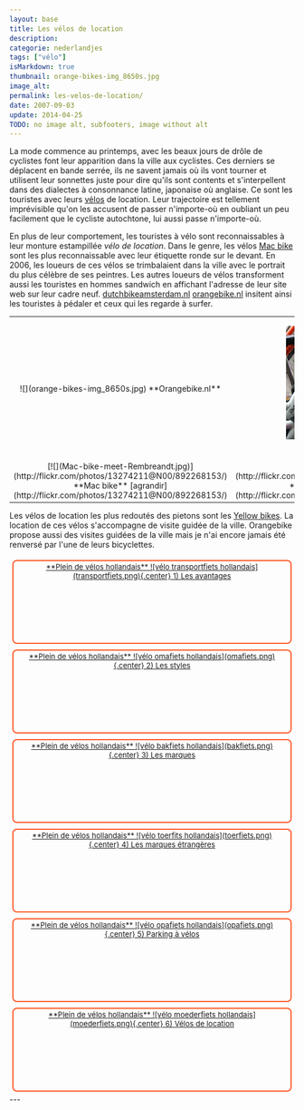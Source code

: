 ```yaml
---
layout: base
title: Les vélos de location
description: 
categorie: nederlandjes
tags: ["vélo"]
isMarkdown: true
thumbnail: orange-bikes-img_8650s.jpg
image_alt: 
permalink: les-velos-de-location/
date: 2007-09-03
update: 2014-04-25
TODO: no image alt, subfooters, image without alt
---
```




La mode commence au printemps, avec les beaux jours de drôle de cyclistes font leur apparition dans la ville aux cyclistes. Ces derniers se déplacent en bande serrée, ils ne savent jamais où ils vont tourner et utilisent leur sonnettes juste pour dire qu'ils sont contents et s'interpellent dans des dialectes à consonnance latine, japonaise où anglaise. Ce  sont les touristes avec leurs [vélos](/?q=v%C3%A9los) de location. Leur trajectoire est tellement imprévisible qu'on les accusent de passer n'importe-où en oubliant un peu facilement que le cycliste autochtone, lui aussi passe n'importe-où.

En plus de leur comportement, les touristes à vélo sont reconnaissables à leur monture estampillée *vélo de location*. Dans le genre, les vélos [Mac bike](http://www.macbike.nl/) sont les plus reconnaissable avec leur étiquette ronde sur le devant. En 2006, les loueurs de ces vélos se trimbalaient dans la ville avec le portrait du plus célèbre de ses peintres. Les autres loueurs de vélos transforment aussi les touristes en hommes sandwich en affichant l'adresse de leur site web sur leur cadre neuf. [dutchbikeamsterdam.nl](http://www.dutchbikeamsterdam.nl/) [orangebike.nl](http://www.orangebike.nl/) insitent ainsi les touristes à pédaler et ceux qui les regarde à surfer.

<!-- HTML -->
<table align=center cellpadding=3><tr><td align=center>
<!-- / HTML -->
![](orange-bikes-img_8650s.jpg)  
**Orangebike.nl**  
<!-- HTML -->
</td><td align=center>
<!-- / HTML -->

![](dutchbikeamsterdam-img_8748s.jpg)  
**DutchBikeAmsterdam.nl**  
<!-- HTML -->
</td></tr>
<tr><td align=center>
<!-- / HTML -->
[![](Mac-bike-meet-Rembreandt.jpg)](http://flickr.com/photos/13274211@N00/892268153/)  
**Mac bike**  
[agrandir](http://flickr.com/photos/13274211@N00/892268153/)
<!-- HTML -->
</td><td align=center>
<!-- / HTML -->
[![](Yellow-bikes.jpg)](http://flickr.com/photos/13274211@N00/466333769/)  
**Yellow bikes**  
[agrandir](http://flickr.com/photos/13274211@N00/466333769/)
<!-- HTML -->
</td></tr>
</table>
<!-- / HTML -->

Les vélos de location les plus redoutés des pietons sont les [Yellow bikes](http://www.yellowbike.nl/). La location de ces vélos s'accompagne de visite guidée de la ville. Orangebike propose aussi des visites guidées de la ville mais je n'ai encore jamais été renversé par l'une de leurs bicyclettes.



<!-- HTML -->
<div style="border:2px solid #FF5521; border-radius:8px; text-align:center; font-size:small; padding:2px 8px; float:left; margin:5px; height:140px;">
<a href="/plein-de-velos-hollandais" title="tout savoir sur la bicyclette aux Pays-Bas">
<!-- / HTML -->
**Plein de vélos hollandais**  
![vélo transportfiets hollandais](transportfiets.png){.center}  
1) Les avantages  
<!-- HTML -->
</a></div>
<!-- / HTML -->

<!-- HTML -->
<div style="border:2px solid #FF5521; border-radius:8px; text-align:center; font-size:small; padding:2px 8px; float:left; margin:5px; height:140px;">
<a href="/plein-de-velos" title="tout savoir sur la bicyclette aux Pays-Bas">
<!-- / HTML -->
**Plein de vélos hollandais**  
![vélo omafiets hollandais](omafiets.png){.center}  
2) Les styles
<!-- HTML -->
</a></div>
<!-- / HTML -->


<!-- HTML -->
<div style="border:2px solid #FF5521; border-radius:8px; text-align:center; font-size:small; padding:2px 8px; float:left; margin:5px; height:140px;">
<a href="/plein-de-velos-hollandais-3" title="tout savoir sur la bicyclette aux Pays-Bas">
<!-- / HTML -->
**Plein de vélos hollandais**  
![vélo bakfiets hollandais](bakfiets.png){.center}  
3) Les marques
<!-- HTML -->
</a></div>
<!-- / HTML -->

<!-- HTML -->
<div style="border:2px solid #FF5521; border-radius:8px; text-align:center; font-size:small; padding:2px 8px; float:left; margin:5px; height:140px;">
<a href="/plein-de-velos-pas-hollandais-4" title="tout savoir sur la bicyclette aux Pays-Bas">
<!-- / HTML -->
**Plein de vélos hollandais**  
![vélo toerfits hollandais](toerfiets.png){.center}  
4) Les marques étrangères
<!-- HTML -->
</a></div>
<!-- / HTML -->

<!-- HTML -->
<div style="border:2px solid #FF5521; border-radius:8px; text-align:center; font-size:small; padding:2px 8px; float:left; margin:5px; height:140px;">
<a href="/une-heure-sans-velo" title="tout savoir sur la bicyclette aux Pays-Bas">
<!-- / HTML -->
**Plein de vélos hollandais**  
![vélo opafiets hollandais](opafiets.png){.center}  
5) Parking à vélos
<!-- HTML -->
</a></div>
<!-- / HTML -->

<!-- HTML -->
<div style="border:2px solid #FF5521; border-radius:8px; text-align:center; font-size:small; padding:2px 8px; float:left; margin:5px; height:140px;">
<a href="/les-velos-de-location" title="tout savoir sur la bicyclette aux Pays-Bas">
<!-- / HTML -->
**Plein de vélos hollandais**  
![vélo moederfiets  hollandais](moederfiets.png){.center}  
6) Vélos de location
<!-- HTML -->
</a></div>
<!-- / HTML -->

<!-- HTML -->
<div style="clear:both;"></div>
<!-- / HTML -->
---